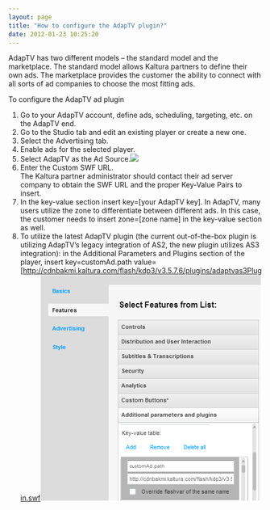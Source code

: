 ```yaml
---
layout: page
title: "How to configure the AdapTV plugin?"
date: 2012-01-23 10:25:20
---
```


AdapTV has two different models – the standard model and the marketplace. The standard model allows Kaltura partners to define their own ads. The marketplace provides the customer the ability to connect with all sorts of ad companies to choose the most fitting ads.

<p class="mce-procedure">
  To configure the AdapTV ad plugin
</p>

1.  Go to your AdapTV account, define ads, scheduling, targeting, etc. on the AdapTV end.
2.  Go to the Studio tab and edit an existing player or create a new one.
3.  Select the Advertising tab.
4.  Enable ads for the selected player.
5.  Select AdapTV as the Ad Source.<img src="http://cdnknowledge.kaltura.com//sites/default/files/Ad%20config%20AdapTV.png" border="0" width="600" />
6.  Enter the Custom SWF URL.  
    The Kaltura partner administrator should contact their ad server company to obtain the SWF URL and the proper Key-Value Pairs to insert.
7.  In the key-value section insert key=[your AdapTV key]. In AdapTV, many users utilize the zone to differentiate between different ads. In this case, the customer needs to insert zone=[zone name] in the key-value section as well.
8.  To utilize the latest AdapTV plugin (the current out-of-the-box plugin is utilizing AdapTV’s legacy integration of AS2, the new plugin utilizes AS3 integration): in the Additional Parameters and Plugins section of the player, insert key=customAd.path value= [http://cdnbakmi.kaltura.com/flash/kdp3/v3.5.7.6/plugins/adaptvas3Plugin.swf<img src="../../assets/1093.img">

 [1]: http://cdnbakmi.kaltura.com/flash/kdp3/v3.5.7.6/plugins/adaptvas3Plugin.swf

 